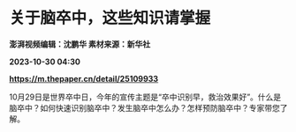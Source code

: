 # 关于脑卒中，这些知识请掌握
**澎湃视频编辑：沈鹏华 素材来源：新华社**

**2023-10-30 04:30**

**https://m.thepaper.cn/detail/25109933**

10月29日是世界卒中日，今年的宣传主题是“卒中识别早，救治效果好”。什么是脑卒中？如何快速识别脑卒中？发生脑卒中怎么办？怎样预防脑卒中？专家带您了解。